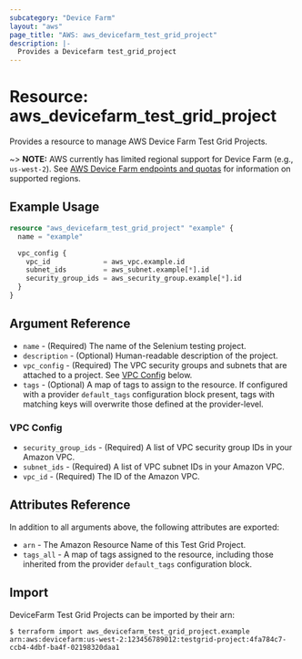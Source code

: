 ```yaml
---
subcategory: "Device Farm"
layout: "aws"
page_title: "AWS: aws_devicefarm_test_grid_project"
description: |-
  Provides a Devicefarm test_grid_project
---
```


# Resource: aws_devicefarm_test_grid_project

Provides a resource to manage AWS Device Farm Test Grid Projects.

~> **NOTE:** AWS currently has limited regional support for Device Farm (e.g., `us-west-2`). See [AWS Device Farm endpoints and quotas](https://docs.aws.amazon.com/general/latest/gr/devicefarm.html) for information on supported regions.

## Example Usage

```terraform
resource "aws_devicefarm_test_grid_project" "example" {
  name = "example"

  vpc_config {
    vpc_id             = aws_vpc.example.id
    subnet_ids         = aws_subnet.example[*].id
    security_group_ids = aws_security_group.example[*].id
  }
}
```

## Argument Reference

* `name` - (Required) The name of the Selenium testing project.
* `description` - (Optional) Human-readable description of the project.
* `vpc_config` - (Required) The VPC security groups and subnets that are attached to a project. See [VPC Config](#vpc-config) below.
* `tags` - (Optional) A map of tags to assign to the resource. If configured with a provider `default_tags` configuration block present, tags with matching keys will overwrite those defined at the provider-level.

### VPC Config

* `security_group_ids` - (Required) A list of VPC security group IDs in your Amazon VPC.
* `subnet_ids` - (Required) A list of VPC subnet IDs in your Amazon VPC.
* `vpc_id` - (Required) The ID of the Amazon VPC.

## Attributes Reference

In addition to all arguments above, the following attributes are exported:

* `arn` - The Amazon Resource Name of this Test Grid Project.
* `tags_all` - A map of tags assigned to the resource, including those inherited from the provider `default_tags` configuration block.

## Import

DeviceFarm Test Grid Projects can be imported by their arn:

```
$ terraform import aws_devicefarm_test_grid_project.example arn:aws:devicefarm:us-west-2:123456789012:testgrid-project:4fa784c7-ccb4-4dbf-ba4f-02198320daa1
```
